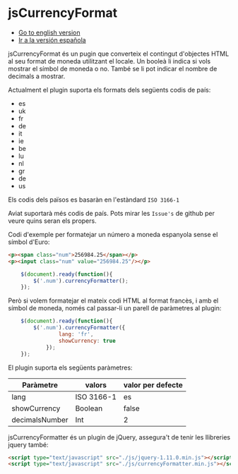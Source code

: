 jsCurrencyFormat
================

- [Go to english version](https://github.com/MarinaPlanells/jsCurrencyFormat/blob/master/README.md)
- [Ir a la versión española](https://github.com/MarinaPlanells/jsCurrencyFormat/blob/master/README_ES.md)

jsCurrencyFormat és un pugin que converteix el contingut d'objectes HTML al seu format de moneda utilitzant el locale. Un booleà li indica si vols mostrar el símbol de moneda o no. També se li pot indicar el nombre de decimals a mostrar.

Actualment el plugin suporta els formats dels següents codis de país:

- es
- uk
- fr
- de
- it
- ie
- be
- lu
- nl
- gr
- de
- us

Els codis dels països es basaràn en l'estàndard `ISO 3166-1`

Aviat suportarà més codis de país. Pots mirar les `Issue's` de github per veure quins seran els propers.

Codi d'exemple per formatejar un número a moneda espanyola sense el símbol d'Euro:

```html
<p><span class="num">256984.25</span></p>
<p><input class="num" value="256984.25"/></p>
```

```js
    $(document).ready(function(){
        $('.num').currencyFormatter();
    });
```

Però si volem formatejar el mateix codi HTML al format francès, i amb el símbol de moneda, només cal passar-li un parell de paràmetres al plugin:

```js
    $(document).ready(function(){
        $('.num').currencyFormatter({
                lang: 'fr',
                showCurrency: true
            });
    });
```

El plugin suporta els següents paràmetres:

Paràmetre | valors | valor per defecte
---------- | ------- | ---------
lang | ISO 3166-1 | es
showCurrency | Boolean | false
decimalsNumber | Int | 2

jsCurrencyFormatter és un plugin de jQuery, assegura't de tenir les llibreries jquery també:

```html
<script type="text/javascript" src="./js/jquery-1.11.0.min.js"></script>
<script type="text/javascript" src="./js/currencyFormatter.min.js"></script>
```
